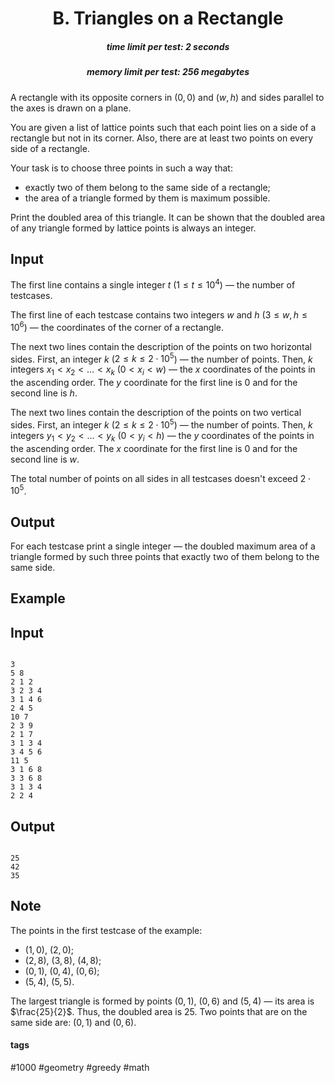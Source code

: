 <h1 style='text-align: center;'> B. Triangles on a Rectangle</h1>

<h5 style='text-align: center;'>time limit per test: 2 seconds</h5>
<h5 style='text-align: center;'>memory limit per test: 256 megabytes</h5>

A rectangle with its opposite corners in $(0, 0)$ and $(w, h)$ and sides parallel to the axes is drawn on a plane.

You are given a list of lattice points such that each point lies on a side of a rectangle but not in its corner. Also, there are at least two points on every side of a rectangle.

Your task is to choose three points in such a way that: 

* exactly two of them belong to the same side of a rectangle;
* the area of a triangle formed by them is maximum possible.

Print the doubled area of this triangle. It can be shown that the doubled area of any triangle formed by lattice points is always an integer.

## Input

The first line contains a single integer $t$ ($1 \le t \le 10^4$) — the number of testcases.

The first line of each testcase contains two integers $w$ and $h$ ($3 \le w, h \le 10^6$) — the coordinates of the corner of a rectangle.

The next two lines contain the description of the points on two horizontal sides. First, an integer $k$ ($2 \le k \le 2 \cdot 10^5$) — the number of points. Then, $k$ integers $x_1 < x_2 < \dots < x_k$ ($0 < x_i < w$) — the $x$ coordinates of the points in the ascending order. The $y$ coordinate for the first line is $0$ and for the second line is $h$.

The next two lines contain the description of the points on two vertical sides. First, an integer $k$ ($2 \le k \le 2 \cdot 10^5$) — the number of points. Then, $k$ integers $y_1 < y_2 < \dots < y_k$ ($0 < y_i < h$) — the $y$ coordinates of the points in the ascending order. The $x$ coordinate for the first line is $0$ and for the second line is $w$.

The total number of points on all sides in all testcases doesn't exceed $2 \cdot 10^5$.

## Output

For each testcase print a single integer — the doubled maximum area of a triangle formed by such three points that exactly two of them belong to the same side.

## Example

## Input


```

3
5 8
2 1 2
3 2 3 4
3 1 4 6
2 4 5
10 7
2 3 9
2 1 7
3 1 3 4
3 4 5 6
11 5
3 1 6 8
3 3 6 8
3 1 3 4
2 2 4

```
## Output


```

25
42
35

```
## Note

The points in the first testcase of the example: 

* $(1, 0)$, $(2, 0)$;
* $(2, 8)$, $(3, 8)$, $(4, 8)$;
* $(0, 1)$, $(0, 4)$, $(0, 6)$;
* $(5, 4)$, $(5, 5)$.

The largest triangle is formed by points $(0, 1)$, $(0, 6)$ and $(5, 4)$ — its area is $\frac{25}{2}$. Thus, the doubled area is $25$. Two points that are on the same side are: $(0, 1)$ and $(0, 6)$.



#### tags 

#1000 #geometry #greedy #math 